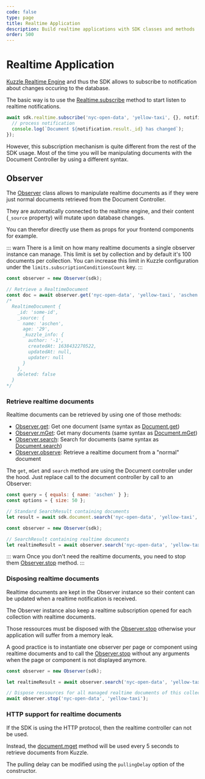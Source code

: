 ```yaml
---
code: false
type: page
title: Realtime Application
description: Build realtime applications with SDK classes and methods
order: 500
---
```


# Realtime Application

[Kuzzle Realtime Engine](/core/2/guides/main-concepts/realtime-engine/) and thus the SDK allows to subscribe to notification about changes occuring to the database.

The basic way is to use the [Realtime.subscribe](/sdk/js/7/controllers/realtime/subscribe) method to start listen to realtime notifications.

```js
await sdk.realtime.subscribe('nyc-open-data', 'yellow-taxi', {}, notification => {
  // process notification
  console.log(`Document ${notification.result._id} has changed`);
});
```

However, this subscription mechanism is quite different from the rest of the SDK usage. Most of the time you will be manipulating documents with the Document Controller by using a different syntax.

## Observer

The [Observer](/sdk/js/7/core-classes/observer) class allows to manipulate realtime documents as if they were just normal documents retrieved from the Document Controller.

They are automatically connected to the realtime engine, and their content (`_source` property) will mutate upon database changes.

You can therefor directly use them as props for your frontend components for example.

::: warn
There is a limit on how many realtime documents a single observer instance can manage. This limit is set by collection and by default it's 100 documents per collection. You can increase this limit in Kuzzle configuration under the `limits.subscriptionConditionsCount` key.
:::

```js
const observer = new Observer(sdk);

// Retrieve a RealtimeDocument
const doc = await observer.get('nyc-open-data', 'yellow-taxi', 'aschen');
/*
  RealtimeDocument {
    _id: 'some-id',
    _source: {
      name: 'aschen',
      age: '29',
      _kuzzle_info: {
        author: '-1',
        createdAt: 1638432270522,
        updatedAt: null,
        updater: null
      }
    },
    deleted: false
  }
*/
```

### Retrieve realtime documents

Realtime documents can be retrieved by using one of those methods:
 - [Observer.get](/sdk/js/7/core-classes/observer/get): Get one document (same syntax as [Document.get](/sdk/js/7/controllers/document/get))
 - [Observer.mGet](/sdk/js/7/core-classes/observer/m-get): Get many documents (same syntax as [Document.mGet](/sdk/js/7/controllers/document/m-get))
 - [Observer.search](/sdk/js/7/core-classes/observer/search): Search for documents (same syntax as [Document.search](/sdk/js/7/controllers/document/search))
 - [Observer.observe](/sdk/js/7/core-classes/observer/observe): Retrieve a realtime document from a "normal" document

The `get`, `mGet` and `search` method are using the Document controller under the hood. Just replace call to the document controller by call to an Observer:

```js
const query = { equals: { name: 'aschen' } };
const options = { size: 50 };

// Standard SearchResult containing documents
let result = await sdk.document.search('nyc-open-data', 'yellow-taxi', { query }, options);

const observer = new Observer(sdk);

// SearchResult containing realtime documents
let realtimeResult = await observer.search('nyc-open-data', 'yellow-taxi', { query }, options);
```

::: warn
Once you don't need the realtime documents, you need to stop them [Observer.stop](/sdk/js/7/core-classes/observer/stop) method.
:::

### Disposing realtime documents

Realtime documents are kept in the Observer instance so their content can be updated when a realtime notification is received.

The Observer instance also keep a realtime subscription opened for each collection with realtime documents.

Those ressources must be disposed with the [Observer.stop](/sdk/js/7/core-classes/observer/stop) otherwise your application will suffer from a memory leak.

A good practice is to instantiate one observer per page or component using realtime documents and to call the [Observer.stop](/sdk/js/7/core-classes/observer/stop) without any arguments when the page or component is not displayed anymore.

```js
const observer = new Observer(sdk);

let realtimeResult = await observer.search('nyc-open-data', 'yellow-taxi', { query }, options);

// Dispose ressources for all managed realtime documents of this collection
await observer.stop('nyc-open-data', 'yellow-taxi');
```

### HTTP support for realtime documents

<SinceBadge version="auto-version"/>

If the SDK is using the HTTP protocol, then the realtime controller can not be used.

Instead, the [document.mget](/sdk/js/7/controllers/document/m-get) method will be used every 5 seconds to retrieve documents from Kuzzle.

The pulling delay can be modified using the `pullingDelay` option of the constructor.